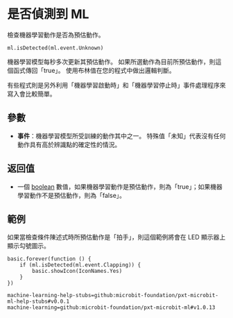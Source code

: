 # 是否偵測到 ML

檢查機器學習動作是否為預估動作。

```sig
ml.isDetected(ml.event.Unknown)
```

機器學習模型每秒多次更新其預估動作。 如果所選動作為目前所預估動作，則這個函式傳回「true」。 使用布林值在您的程式中做出邏輯判斷。

有些程式則是另外利用「機器學習啟動時」和「機器學習停止時」事件處理程序來寫入會比較簡單。

## 參數

- **事件**：機器學習模型所受訓練的動作其中之一。 特殊值「未知」代表沒有任何動作具有高於辨識點的確定性的情況。

## 返回值

- 一個 [boolean](/types/boolean) 數值，如果機器學習動作是預估動作，則為「true」；如果機器學習動作不是預估動作，則為「false」。

## 範例

如果當檢查條件陳述式時所預估動作是「拍手」，則這個範例將會在 LED 顯示器上顯示勾號圖示。

```blocks
basic.forever(function () {
    if (ml.isDetected(ml.event.Clapping)) {
        basic.showIcon(IconNames.Yes)
    }
})
```

```package
machine-learning-help-stubs=github:microbit-foundation/pxt-microbit-ml-help-stubs#v0.0.1
machine-learning=github:microbit-foundation/pxt-microbit-ml#v1.0.13
```
